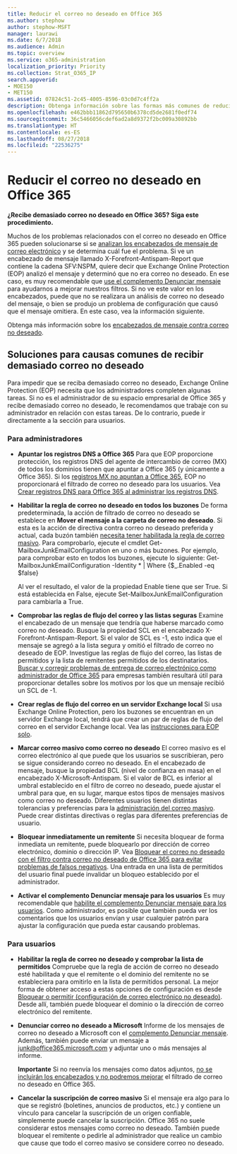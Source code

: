 ```yaml
---
title: Reducir el correo no deseado en Office 365
ms.author: stephow
author: stephow-MSFT
manager: laurawi
ms.date: 6/7/2018
ms.audience: Admin
ms.topic: overview
ms.service: o365-administration
localization_priority: Priority
ms.collection: Strat_O365_IP
search.appverid:
- MOE150
- MET150
ms.assetid: 07824c51-2c45-4005-8596-03c0d7c4ff2a
description: Obtenga información sobre las formas más comunes de reducir el correo masivo y el correo no deseado en Office 365.
ms.openlocfilehash: e462bbb11862d795650b6378cd5de2681f0edf74
ms.sourcegitcommit: 36c5466056cdef6ad2a8d9372f2bc009a30892bb
ms.translationtype: HT
ms.contentlocale: es-ES
ms.lasthandoff: 08/27/2018
ms.locfileid: "22536275"
---
```

# <a name="how-to-reduce-spam-email-in-office-365"></a>Reducir el correo no deseado en Office 365

 **¿Recibe demasiado correo no deseado en Office 365? Siga este procedimiento.**
  
Muchos de los problemas relacionados con el correo no deseado en Office 365 pueden solucionarse si se [analizan los encabezados de mensaje de correo electrónico](https://support.office.com/article/cd039382-dc6e-4264-ac74-c048563d212c) y se determina cuál fue el problema. Si ve un encabezado de mensaje llamado X-Forefront-Antispam-Report que contiene la cadena SFV:NSPM, quiere decir que Exchange Online Protection (EOP) analizó el mensaje y determinó que no era correo no deseado. En ese caso, es muy recomendable que [use el complemento Denunciar mensaje](https://support.office.com/article/b5caa9f1-cdf3-4443-af8c-ff724ea719d2) para ayudarnos a mejorar nuestros filtros. Si no ve este valor en los encabezados, puede que no se realizara un análisis de correo no deseado del mensaje, o bien se produjo un problema de configuración que causó que el mensaje omitiera. En este caso, vea la información siguiente. 
  
Obtenga más información sobre los [encabezados de mensaje contra correo no deseado](https://technet.microsoft.com/library/dn205071%28v=exchg.150%29.aspx).
  
## <a name="solutions-to-common-causes-of-getting-too-much-spam"></a>Soluciones para causas comunes de recibir demasiado correo no deseado

Para impedir que se reciba demasiado correo no deseado, Exchange Online Protection (EOP) necesita que los administradores completen algunas tareas. Si no es el administrador de su espacio empresarial de Office 365 y recibe demasiado correo no deseado, le recomendamos que trabaje con su administrador en relación con estas tareas. De lo contrario, puede ir directamente a la sección para usuarios.
  
### <a name="for-admins"></a>Para administradores

- **Apuntar los registros DNS a Office 365** Para que EOP proporcione protección, los registros DNS del agente de intercambio de correo (MX) de todos los dominios tienen que apuntar a Office 365 (y únicamente a Office 365). Si los [registros MX no apuntan a Office 365](https://blogs.msdn.microsoft.com/tzink/2017/12/28/if-you-use-office-365-but-your-mx-record-doesnt-point-to-office-you-may-want-to-close-down-your-security-settings/), EOP no proporcionará el filtrado de correo no deseado para los usuarios. Vea [Crear registros DNS para Office 365 al administrar los registros DNS](https://support.office.com/article/b0f3fdca-8a80-4e8e-9ef3-61e8a2a9ab23).
    
- **Habilitar la regla de correo no deseado en todos los buzones** De forma predeterminada, la acción de filtrado de correo no deseado se establece en **Mover el mensaje a la carpeta de correo no deseado**. Si esta es la acción de directiva contra correo no deseado preferida y actual, cada buzón también [necesita tener habilitada la regla de correo masivo](https://blogs.msdn.microsoft.com/tzink/2017/12/14/making-sure-your-junk-email-filtering-is-enabled-in-office-365/). Para comprobarlo, ejecute el cmdlet Get-MailboxJunkEmailConfiguration en uno o más buzones. Por ejemplo, para comprobar esto en todos los buzones, ejecute lo siguiente: Get-MailboxJunkEmailConfiguration -Identity \* | Where {$_.Enabled -eq $false}
    
    Al ver el resultado, el valor de la propiedad Enable tiene que ser True. Si está establecida en False, ejecute Set-MailboxJunkEmailConfiguration para cambiarla a True.
    
- **Comprobar las reglas de flujo del correo y las listas seguras** Examine el encabezado de un mensaje que tendría que haberse marcado como correo no deseado. Busque la propiedad SCL en el encabezado X-Forefront-Antispam-Report. Si el valor de SCL es -1, esto indica que el mensaje se agregó a la lista segura y omitió el filtrado de correo no deseado de EOP. Investigue las reglas de flujo del correo, las listas de permitidos y la lista de remitentes permitidos de los destinatarios. [Buscar y corregir problemas de entrega de correo electrónico como administrador de Office 365](https://support.office.com/article/e7758b99-1896-41db-bf39-51e2dba21de6) para empresas también resultará útil para proporcionar detalles sobre los motivos por los que un mensaje recibió un SCL de -1. 
    
- **Crear reglas de flujo del correo en un servidor Exchange local** Si usa Exchange Online Protection, pero los buzones se encuentran en un servidor Exchange local, tendrá que crear un par de reglas de flujo del correo en el servidor Exchange local. Vea las [instrucciones para EOP solo](https://technet.microsoft.com/library/ms.exch.eac.EditAntispamPolicy_SpamAction%28EXCHG.150%29.aspx?v=15.20.548.14&amp;l=1&amp;s=BPOS_S_E15_0).
    
- **Marcar correo masivo como correo no deseado** El correo masivo es el correo electrónico al que puede que los usuarios se suscribieran, pero se sigue considerando correo no deseado. En el encabezado de mensaje, busque la propiedad BCL (nivel de confianza en masa) en el encabezado X-Microsoft-Antispam. Si el valor de BCL es inferior al umbral establecido en el filtro de correo no deseado, puede ajustar el umbral para que, en su lugar, marque estos tipos de mensajes masivos como correo no deseado. Diferentes usuarios tienen distintas tolerancias y preferencias para la [administración del correo masivo](https://blogs.msdn.microsoft.com/tzink/2014/08/25/different-levels-of-bulk-mail-filtering-in-office-365/). Puede crear distintas directivas o reglas para diferentes preferencias de usuario. 
    
- **Bloquear inmediatamente un remitente** Si necesita bloquear de forma inmediata un remitente, puede bloquearlo por dirección de correo electrónico, dominio o dirección IP. Vea [Bloquear el correo no deseado con el filtro contra correo no deseado de Office 365 para evitar problemas de falsos negativos](block-email-spam-to-prevent-false-negatives.md). Una entrada en una lista de permitidos del usuario final puede invalidar un bloqueo establecido por el administrador.
    
- **Activar el complemento Denunciar mensaje para los usuarios** Es muy recomendable que [habilite el complemento Denunciar mensaje para los usuarios](enable-the-report-message-add-in.md). Como administrador, es posible que también pueda ver los comentarios que los usuarios envían y usar cualquier patrón para ajustar la configuración que pueda estar causando problemas.
    
### <a name="for-users"></a>Para usuarios

- **Habilitar la regla de correo no deseado y comprobar la lista de permitidos** Compruebe que la regla de acción de correo no deseado esté habilitada y que el remitente o el dominio del remitente no se estableciera para omitirlo en la lista de permitidos personal. La mejor forma de obtener acceso a estas opciones de configuración es desde [Bloquear o permitir (configuración de correo electrónico no deseado)](https://support.office.com/article/48c9f6f7-2309-4f95-9a4d-de987e880e46). Desde allí, también puede bloquear el dominio o la dirección de correo electrónico del remitente.
    
- **Denunciar correo no deseado a Microsoft** Informe de los mensajes de correo no deseado a Microsoft con el [complemento Denunciar mensaje](https://support.office.com/article/b5caa9f1-cdf3-4443-af8c-ff724ea719d2). Además, también puede enviar un mensaje a junk@office365.microsoft.com y adjuntar uno o más mensajes al informe.
    
    **Importante** Si no reenvía los mensajes como datos adjuntos, [no se incluirán los encabezados y no podremos mejorar](https://blogs.msdn.microsoft.com/tzink/2017/11/30/when-creating-support-tickets-about-spam-be-sure-to-include-message-headers/) el filtrado de correo no deseado en Office 365. 
    
- **Cancelar la suscripción de correo masivo** Si el mensaje era algo para lo que se registró (boletines, anuncios de productos, etc.) y contiene un vínculo para cancelar la suscripción de un origen confiable, simplemente puede cancelar la suscripción. Office 365 no suele considerar estos mensajes como correo no deseado. También puede bloquear el remitente o pedirle al administrador que realice un cambio que cause que todo el correo masivo se considere correo no deseado. 
    

